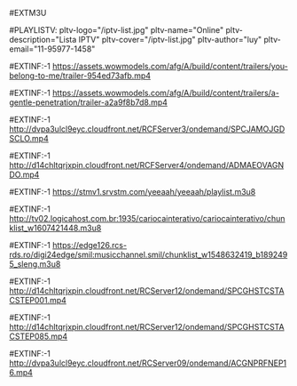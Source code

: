 #EXTM3U

#PLAYLISTV: pltv-logo="/iptv-list.jpg" pltv-name="Online" pltv-description="Lista IPTV" pltv-cover="/iptv-list.jpg" pltv-author="luy" pltv-email="11-95977-1458"

#EXTINF:-1
https://assets.wowmodels.com/afg/A/build/content/trailers/you-belong-to-me/trailer-954ed73afb.mp4

#EXTINF:-1
https://assets.wowmodels.com/afg/A/build/content/trailers/a-gentle-penetration/trailer-a2a9f8b7d8.mp4

#EXTINF:-1
http://dvpa3ulcl9eyc.cloudfront.net/RCFServer3/ondemand/SPCJAMOJGDSCLO.mp4

#EXTINF:-1
http://d14chltqrjxpin.cloudfront.net/RCFServer4/ondemand/ADMAEOVAGNDO.mp4

#EXTINF:-1
https://stmv1.srvstm.com/yeeaah/yeeaah/playlist.m3u8

#EXTINF:-1
http://tv02.logicahost.com.br:1935/cariocainterativo/cariocainterativo/chunklist_w1607421448.m3u8

#EXTINF:-1
https://edge126.rcs-rds.ro/digi24edge/smil:musicchannel.smil/chunklist_w1548632419_b1892495_sleng.m3u8

#EXTINF:-1
http://d14chltqrjxpin.cloudfront.net/RCServer12/ondemand/SPCGHSTCSTACSTEP001.mp4

#EXTINF:-1
http://d14chltqrjxpin.cloudfront.net/RCServer12/ondemand/SPCGHSTCSTACSTEP085.mp4

#EXTINF:-1
http://dvpa3ulcl9eyc.cloudfront.net/RCServer09/ondemand/ACGNPRFNEP16.mp4


